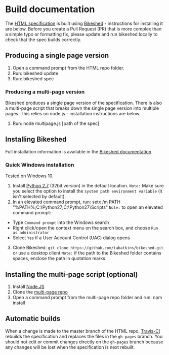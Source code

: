 # Build documentation

The [HTML specification](https://www.w3.org/TR/html52/) is built using [Bikeshed](https://github.com/tabatkins/bikeshed) - instructions for installing it are below.
Before you create a Pull Request (PR) that is more complex than a simple typo or formatting fix,
please update and run bikeshed locally to check that the spec builds correctly.

## Producing a single page version

1. Open a command prompt from the HTML repo folder.
2. Run: bikeshed update
3. Run: bikeshed spec

### Producing a multi-page version

Bikeshed produces a single page version of the specification. 
There is also a multi-page script that breaks down the single page version into multiple pages.
This relies on node.js - installation instructions are below.

1. Run: node multipage.js [path of the spec]

## Installing Bikeshed

Full installation information is available in the [Bikeshed documentation](https://tabatkins.github.io/bikeshed/).

### Quick Windows installation

Tested on Windows 10.

1. Install [Python 2.7](https://www.python.org/downloads/) (32bit version) in the default location.
`Note:` Make sure you select the option to install the `system path environment variable` (it isn't selected by default).
2. In an elevated command prompt, run: setx /m PATH "%PATH%;C:\Python27;C:\Python27\Scripts"
`Note:` to open an elevated command prompt:
  * Type `Command prompt` into the Windows search
  * Right click/open the context menu on the search box, and choose `Run as administrator`
  * Select `Yes` if a User Account Control (UAC) dialog opens
3. Clone Bikeshed: `git clone https://github.com/tabatkins/bikeshed.git` or use a desktop client
`Note:` if the path to the Bikeshed folder contains spaces, enclose the path in quotation marks.

## Installing the multi-page script (optional)

1. Install [Node.JS](https://nodejs.org)
2. Clone the [multi-page repo](https://github.com/adrianba/multipage)
3. Open a command prompt from the multi-page repo folder and run: npm install


## Automatic builds

When a change is made to the master branch of the HTML repo, [Travis-CI](https://travis-ci.org/) rebuilds the specification and replaces the files in the `gh-pages` branch.
You should not edit or commit changes directly on the `gh-pages` branch because any changes will be lost when the specification is next rebuilt.

